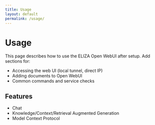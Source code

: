 ```yaml
---
title: Usage
layout: default
permalink: /usage/
---
```


# Usage

This page describes how to use the ELIZA Open WebUI after setup. Add sections for:

- Accessing the web UI (local tunnel, direct IP)
- Adding documents to Open WebUI
- Common commands and service checks

## Features

- Chat
- Knowledge/Context/Retrieval Augmented Generation
- Model Context Protocol